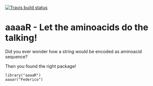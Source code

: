 [![Travis build status](https://travis-ci.org/federicomarini/aaaaR.svg?branch=master)](https://travis-ci.org/federicomarini/aaaaR)

# aaaaR - Let the aminoacids do the talking!

Did you ever wonder how a string would be encoded as aminoacid sequence?

Then you found the right package!

```
library("aaaaR")
aaaar("Federico")
```

